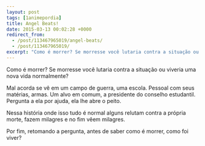 ```yaml
---
layout: post
tags: [1animepordia]
title: Angel Beats!
date: 2015-03-13 00:02:28 +0000
redirect_from:
  - /post/113467965019/angel-beats/
  - /post/113467965019/
excerpt: "Como é morrer? Se morresse você lutaria contra a situação ou viveria uma nova vida normalmente?"
---
```


Como é morrer? Se morresse você lutaria contra a situação ou viveria uma
nova vida normalmente?

Mal acorda se vê em um campo de guerra, uma escola. Pessoal com seus
matérias, armas. Um alvo em comum, a presidente do conselho estudantil.
Pergunta a ela por ajuda, ela lhe abre o peito.

Nessa história onde isso tudo é normal alguns relutam contra a própria
morte, fazem milagres e no fim vêem milagres.

Por fim, retomando a pergunta, antes de saber como é morrer, como foi
viver?

